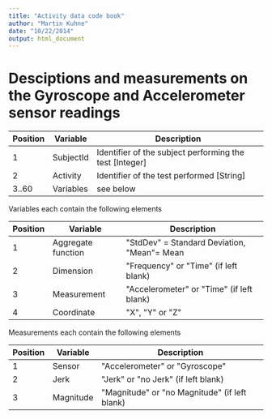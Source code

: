 ```yaml
---
title: "Activity data code book"
author: "Martin Kuhne"
date: "10/22/2014"
output: html_document
---
```


# Desciptions and measurements on the Gyroscope and Accelerometer sensor readings

Position | Variable  | Description
---------|-----------|------------
1        | SubjectId | Identifier of the subject performing the test [Integer]
2        | Activity  | Identifier of the test performed [String]
3..60    | Variables | see below

Variables each contain the following elements

Position | Variable  | Description
---------|-----------|------------
1        | Aggregate function | "StdDev" = Standard Deviation, "Mean"= Mean
2        | Dimension | "Frequency" or "Time" (if left blank)
3        | Measurement | "Accelerometer" or "Time" (if left blank)
4        | Coordinate | "X", "Y" or "Z"

Measurements each contain the following elements

Position | Variable  | Description
---------|-----------|------------
1        | Sensor | "Accelerometer" or "Gyroscope"
2        | Jerk | "Jerk" or "no Jerk" (if left blank)
3        | Magnitude | "Magnitude" or "no Magnitude" (if left blank)
